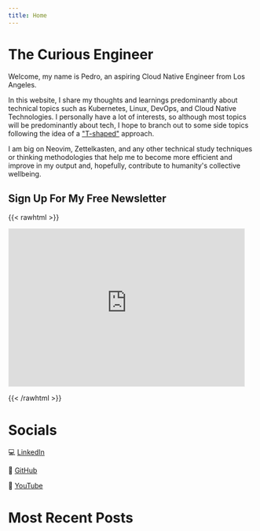 ```yaml
---
title: Home
---
```

# The Curious Engineer

Welcome, my name is Pedro, an aspiring Cloud Native Engineer from Los Angeles.

In this website, I share my thoughts and learnings predominantly about technical topics such 
as Kubernetes, Linux, DevOps, and Cloud Native Technologies. I personally have a lot of interests, 
so although most topics will be predominantly about tech, I hope to branch out to some side topics 
following the idea of a ["T-shaped"](https://media.licdn.com/dms/image/v2/D4E12AQH-1HGN4mwBNA/article-cover_image-shrink_720_1280/article-cover_image-shrink_720_1280/0/1677413431266?e=1746057600&v=beta&t=iSpOjaHI6vPP93ZGMJdQ_YrdrV_5pDlwNR6ExyBS6M4) approach.

I am big on Neovim, Zettelkasten, and any other technical study techniques or thinking methodologies 
that help me to become more efficient and improve in my output and, hopefully, contribute to humanity's 
collective wellbeing.


## Sign Up For My Free Newsletter

{{< rawhtml >}}

<iframe src="https://pedrotchang.substack.com/embed" width="480" height="320" style="border:1px solid #EEE; background:white;" frameborder="0" scrolling="no"></iframe>

{{< /rawhtml >}}

# Socials

💻 [LinkedIn](https://www.linkedin.com/in/pedrotchang)

💾 [GitHub](https://github.com/pedrotchang/)

🎥 [YouTube](https://www.youtube.com/@Pedrotchang)

# Most Recent Posts
